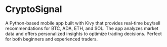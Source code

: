 # CryptoSignal
A Python-based mobile app built with Kivy that provides real-time buy/sell recommendations for BTC, ADA, ETH, and SOL. The app analyzes market data and offers personalized insights to optimize trading decisions. Perfect for both beginners and experienced traders.
